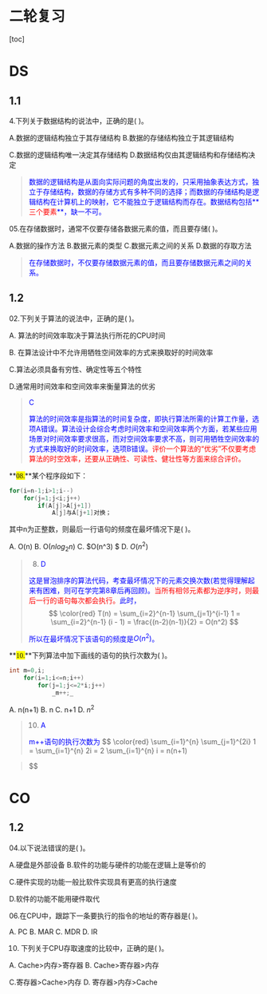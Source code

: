 

# 二轮复习



[toc]

# DS

## 1.1

4.下列关于数据结构的说法中，正确的是( 	)。

A.数据的逻辑结构独立于其存储结构		B.数据的存储结构独立于其逻辑结构

C.数据的逻辑结构唯一决定其存储结构	D.数据结构仅由其逻辑结构和存储结构决定

>   <font color="blue">数据的逻辑结构是从面向实际问题的角度出发的，只采用抽象表达方式，独立于存储结构，数据的存储方式有多种不同的选择；而数据的存储结构是逻辑结构在计算机上的映射，它不能独立于逻辑结构而存在。数据结构包括**<span style="color:red">三个要素</span>**，缺一不可。</font>

05.在存储数据时，通常不仅要存储各数据元素的值，而且要存储( 	)。

A.数据的操作方法	B.数据元素的类型 	C.数据元素之间的关系	D.数据的存取方法

> <font color="blue">在存储数据时，不仅要存储数据元素的值，而且要存储数据元素之间的关系。</font>  

## 1.2

02.下列关于算法的说法中，正确的是(	)。

A. 算法的时间效率取决于算法执行所花的CPU时间

B. 在算法设计中不允许用牺牲空间效率的方式来换取好的时间效率

C.算法必须具备有穷性、确定性等五个特性

D.通常用时间效率和空间效率来衡量算法的优劣

><font color="blue">C</font>
>
><font color="blue">算法的时间效率是指算法的时间复杂度，即执行算法所需的计算工作量，选项A错误。算法设计会综合考虑时间效率和空间效率两个方面，若某些应用场景对时间效率要求很高，而对空间效率要求不高，则可用牺牲空间效率的方式来换取好的时间效率，选项B错误。</font><font color="red">评价一个算法的“优劣”不仅要考虑算法的时空效率，还要从正确性、可读性、健壮性等方面来综合评价。</font>

**<span style="background-color: yellow;"><font face="Times New Roman">08.</font></span>**某个程序段如下：

```c
for(i=n-1;i>1;i--)
	for(j=1;j<i;j++)
		if(A[j]>A[j+1])
			A[j]与A[j+1]对换；
```

其中n为正整数，则最后一行语句的频度在最坏情况下是(	 )。

A. O(n) 	B. O($nlog_2n$) 	C. $O(n^3) $	D. $O(n^2)$

>8. <font color="blue">D</font>
>
>   <font color="blue">这是冒泡排序的算法代码，考查最坏情况下的元素交换次数(若觉得理解起来有困难，则可在学完第8章后再回顾)。<font color="red">当所有相邻元素都为逆序时，则最后一行的语句每次都会执行。</font>此时，</font>
>   $$
>   \color{red}
>   T(n) = \sum_{i=2}^{n-1} \sum_{j=1}^{i-1} 1 = \sum_{i=2}^{n-1} (i - 1) = \frac{(n-2)(n-1)}{2} = O(n^2)
>   $$
>
><font color="blue">所以在最坏情况下该语句的频度是$O(n^2)$。</font>

**<span style="background-color: yellow;"><font face="Times New Roman">10.</font></span>**下列算法中加下画线的语句的执行次数为(	)。

```cpp
int m=0,i;
	for(i=1;i<=n;i++)
		for(j=1;j<=2*i;j++)
			_m++;_
```

A. n(n+1) 	B. n 	C. n+1 	D. $n^2$

>10. <font color="blue">A</font>
>
><font color="blue">m++语句的执行次数为</font>
>$$
>\color{red}
>\sum_{i=1}^{n} \sum_{j=1}^{2i} 1 = \sum_{i=1}^{n} 2i = 2 \sum_{i=1}^{n} i = n(n+1)

>$$
>

# CO

## 1.2

04.以下说法错误的是(	 )。

A.硬盘是外部设备	B.软件的功能与硬件的功能在逻辑上是等价的

C.硬件实现的功能一般比软件实现具有更高的执行速度

D.软件的功能不能用硬件取代

06.在CPU中，跟踪下一条要执行的指令的地址的寄存器是(	 )。

A. PC 	B. MAR 	C. MDR 	D. IR

10. 下列关于CPU存取速度的比较中，正确的是(	 )。

A. Cache>内存>寄存器 	B. Cache>寄存器>内存

C.寄存器>Cache>内存 	D. 寄存器>内存>Cache
